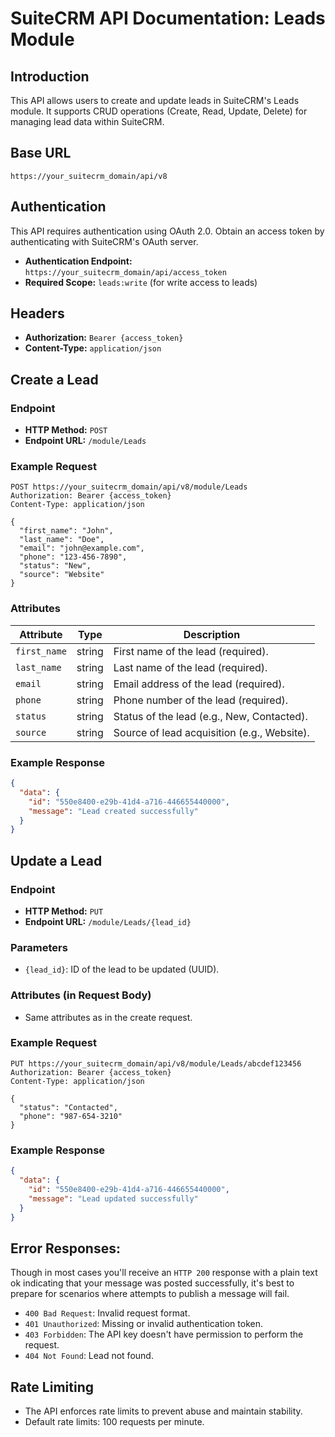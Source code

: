 # SuiteCRM API Documentation: Leads Module

## Introduction
This API allows users to create and update leads in SuiteCRM's Leads module. It supports CRUD operations (Create, Read, Update, Delete) for managing lead data within SuiteCRM.

## Base URL
`https://your_suitecrm_domain/api/v8`

## Authentication
This API requires authentication using OAuth 2.0. Obtain an access token by authenticating with SuiteCRM's OAuth server.

- **Authentication Endpoint:** `https://your_suitecrm_domain/api/access_token`
- **Required Scope:** `leads:write` (for write access to leads)

## Headers
- **Authorization:** `Bearer {access_token}`
- **Content-Type:** `application/json`

## Create a Lead

### Endpoint
- **HTTP Method:** `POST`
- **Endpoint URL:** `/module/Leads`

### Example Request
```http
POST https://your_suitecrm_domain/api/v8/module/Leads
Authorization: Bearer {access_token}
Content-Type: application/json

{
  "first_name": "John",
  "last_name": "Doe",
  "email": "john@example.com",
  "phone": "123-456-7890",
  "status": "New",
  "source": "Website"
}
```
### Attributes

| Attribute   | Type    | Description                                      |
|-------------|---------|--------------------------------------------------|
| `first_name`  | string  | First name of the lead (required).               |
| `last_name`   | string  | Last name of the lead (required).                |
| `email`       | string  | Email address of the lead (required).            |
| `phone`       | string  | Phone number of the lead (required).             |
| `status`      | string  | Status of the lead (e.g., New, Contacted).      |
| `source`      | string  | Source of lead acquisition (e.g., Website).      |

### Example Response
```json
{
  "data": {
    "id": "550e8400-e29b-41d4-a716-446655440000",
    "message": "Lead created successfully"
  }
}
```

## Update a Lead

### Endpoint
- **HTTP Method:** `PUT`
- **Endpoint URL:** `/module/Leads/{lead_id}`

### Parameters
- `{lead_id}`: ID of the lead to be updated (UUID).

### Attributes (in Request Body)
- Same attributes as in the create request.

### Example Request
```http
PUT https://your_suitecrm_domain/api/v8/module/Leads/abcdef123456
Authorization: Bearer {access_token}
Content-Type: application/json

{
  "status": "Contacted",
  "phone": "987-654-3210"
}
```

### Example Response
```json
{
  "data": {
    "id": "550e8400-e29b-41d4-a716-446655440000",
    "message": "Lead updated successfully"
  }
}
```

## **Error Responses:**
Though in most cases you'll receive an `HTTP 200` response with a plain text ok indicating that your message was posted successfully, it's best to prepare for scenarios where attempts to publish a message will fail.

  - `400 Bad Request`: Invalid request format.
  - `401 Unauthorized`: Missing or invalid authentication token.
  - `403 Forbidden`: The API key doesn't have permission to perform the request.
  - `404 Not Found`: Lead not found.

## Rate Limiting
- The API enforces rate limits to prevent abuse and maintain stability.
- Default rate limits: 100 requests per minute.
